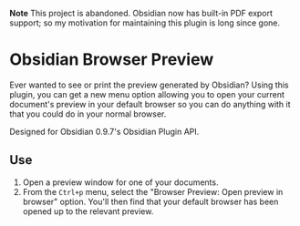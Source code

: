 **Note** This project is abandoned. Obsidian now has built-in PDF export support; so my motivation for maintaining this plugin is long since gone.

# Obsidian Browser Preview

Ever wanted to see or print the preview generated by Obsidian? Using this plugin, you can get a new menu option allowing you to open your current document's preview in your default browser so you can do anything with it that you could do in your normal browser.

Designed for Obsidian 0.9.7's Obsidian Plugin API.

## Use

1. Open a preview window for one of your documents.
2. From the `Ctrl+p` menu, select the "Browser Preview: Open preview in browser" option. You'll then find that your default browser has been opened up to the relevant preview.
